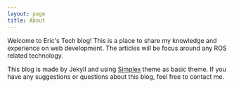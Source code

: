 ```yaml
---
layout: page
title: About
---
```


Welcome to Eric's Tech blog! This is a place to share my knowledge and experience on web development. The articles will be focus around any ROS related technology.

This blog is made by Jekyll and using [Simplex](https://github.com/andreondra/jekyll-theme-simplex) theme as basic theme. If you have any suggestions or questions about this blog, feel free to contact me.

